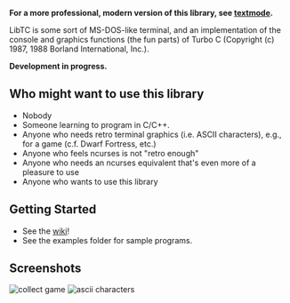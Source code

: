 **For a more professional, modern version of this library, see [textmode](https://github.com/teefoss/textmode).**

LibTC is some sort of MS-DOS-like terminal, and an implementation of the console and graphics functions (the fun parts) of Turbo C (Copyright (c) 1987, 1988 Borland International, Inc.).

**Development in progress.**

## Who might want to use this library

- Nobody
- Someone learning to program in C/C++.
- Anyone who needs retro terminal graphics (i.e. ASCII characters), e.g., for a game (c.f. Dwarf Fortress, etc.)
- Anyone who feels ncurses is not "retro enough"
- Anyone who needs an ncurses equivalent that's even more of a pleasure to use
- Anyone who wants to use this library

## Getting Started

- See the [wiki](https://github.com/teefoss/LibTC/wiki)!
- See the examples folder for sample programs.

## Screenshots

![collect game](https://github.com/teefoss/LibTC/blob/master/screenshots/collect.png)
![ascii characters](https://github.com/teefoss/LibTC/blob/master/screenshots/ascii_80.png)

